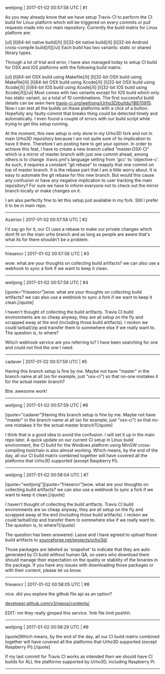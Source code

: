 weitjong | 2017-01-02 00:57:58 UTC | #1

As you may already know that we have setup Travis-CI to perform the CI build for Linux platform which will be triggered on every commits or pull requests made into our main repository. Currently the build matrix for Linux platform are:

[ul]
[li]64-bit native build[/li]
[li]32-bit native build[/li]
[li]32-bit Android cross-compile build[/li][/ul]
Each build has two variants: static or shared library types.

Through a lot of trial and error, I have also managed today to setup CI build for OSX and IOS platforms with the following build matrix:

[ul]
[li]64-bit OSX build using Makefile[/li]
[li]32-bit OSX build using Makefile[/li]
[li]64-bit OSX build using Xcode[/li]
[li]32-bit OSX build using Xcode[/li]
[li]64-bit IOS build using Xcode[/li]
[li]32-bit IOS build using Xcode[/li][/ul]
Most comes with two variants except for IOS build which only has static variant, so a total of 10 combinations. The first successful build details can be seen here [travis-ci.org/weitjong/Urho3D/builds/18870915](https://travis-ci.org/weitjong/Urho3D/builds/18870915). Now I can test all the builds on these platforms with a click of a button. Hopefully any faulty commit that breaks thing could be detected timely and automatically. I even found a couple of errors with our build script while trying to get this setup running.

At the moment, this new setup is only done in my Urho3D fork and not in main Urho3D repository because I am not quite sure of its implication to have it there. Therefore I am posting here to get your opinion. In order to achieve this feat, I have to create a new branch called "master.OSX-CI" which is a mirror of master branch with just one commit ahead, among others is to change .travis.yml's language setting from 'gcc' to 'objective-c'. As such, it requires a constant "git rebase" to reapply that one commit on top of master branch. It is the rebase part that I am a little worry about. It is easy to automate the git rebase for this new branch. But would this cause any confusion or have any negative implication to user tracking the main repository? For sure we have to inform everyone not to check out the mirror branch locally or make changes on it.

I am also perfectly fine to let this setup just available in my fork. Still I prefer it to be in main repo.

-------------------------

Azalrion | 2017-01-02 00:57:58 UTC | #2

I'd say go for it, our CI uses a rebase to make our private changes which dont fit on the main urho branch and as long as people are aware that's what its for there shouldn't be a problem.

-------------------------

friesencr | 2017-01-02 00:57:58 UTC | #3

wow.  what are your thoughts on collecting build artifacts?  we can also use a webhook to sync a fork if we want to keep it clean.

-------------------------

weitjong | 2017-01-02 00:57:58 UTC | #4

[quote="friesencr"]wow.  what are your thoughts on collecting build artifacts?  we can also use a webhook to sync a fork if we want to keep it clean.[/quote]

I haven't thought of collecting the build artifacts. Travis CI build environments are so cheap anyway, they are all setup on the fly and scrapped away at the end (including those build artifacts). I reckon we could tarball/zip and transfer them to somewhere else if we really want to. The question is, to where?

Which webhook service are you referring to? I have been searching for one and could not find the one I need.

-------------------------

cadaver | 2017-01-02 00:57:59 UTC | #5

Having this branch setup is fine by me. Maybe not have "master" in the branch name at all (so for example, just "osx-ci") so that no-one mistakes it for the actual master branch?

Btw. awesome work!

-------------------------

weitjong | 2017-01-02 00:57:59 UTC | #6

[quote="cadaver"]Having this branch setup is fine by me. Maybe not have "master" in the branch name at all (so for example, just "osx-ci") so that no-one mistakes it for the actual master branch?[/quote]

I think that is a good idea to avoid the confusion. I will set it up in the main repo later. A quick update on our current CI setup in Linux build environment, the CI build for the Windows platform using MinGW cross-compiling toolchain is also almost working. Which means, by the end of the day, all our CI build matrix combined together will have covered all the platforms that Urho3D supported (except Raspberry Pi).

-------------------------

weitjong | 2017-01-02 00:58:04 UTC | #7

[quote="weitjong"][quote="friesencr"]wow.  what are your thoughts on collecting build artifacts?  we can also use a webhook to sync a fork if we want to keep it clean.[/quote]

I haven't thought of collecting the build artifacts. Travis CI build environments are so cheap anyway, they are all setup on the fly and scrapped away at the end (including those build artifacts). I reckon we could tarball/zip and transfer them to somewhere else if we really want to. The question is, to where?[/quote]

The question has been answered. Lasse and I have agreed to upload those build artifacts to [sourceforge.net/projects/urho3d/](https://sourceforge.net/projects/urho3d/).

Those packages are labeled as 'snapshot' to indicate that they are auto generated by CI build without human QA, so users who download them should manage their expectation on the quality or stability of the binaries in the package. If you have any issues with downloading those packages or with their content, please let us know.

-------------------------

friesencr | 2017-01-02 00:58:05 UTC | #8

nice.  did you explore the github file api as an option?

[developer.github.com/v3/repos/contents/](http://developer.github.com/v3/repos/contents/)

EDIT:
nm they really gimped this service.  1mb file limit psshhh.

-------------------------

weitjong | 2017-01-02 00:58:29 UTC | #9

[quote]Which means, by the end of the day, all our CI build matrix combined together will have covered all the platforms that Urho3D supported (except Raspberry Pi).[/quote]

If my last commit for Travis CI works as intended then we should have CI builds for ALL the platforms supported by Urho3D, including Raspberry Pi.

-------------------------

